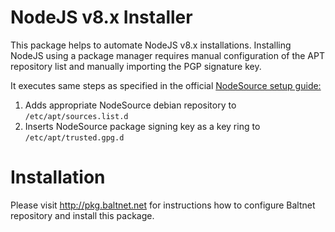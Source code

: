 # NodeJS v8.x Installer
This package helps to automate NodeJS v8.x installations. Installing NodeJS using a package manager requires manual configuration of the APT repository list and manually importing the PGP signature key.

It executes same steps as specified in the official [NodeSource setup guide:](https://deb.nodesource.com)
1. Adds appropriate NodeSource debian repository to `/etc/apt/sources.list.d`
2. Inserts NodeSource package signing key as a key ring to `/etc/apt/trusted.gpg.d`

# Installation
Please visit http://pkg.baltnet.net for instructions how to configure Baltnet repository and install this package.
